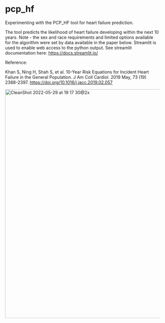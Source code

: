 # pcp_hf
Experimenting with the PCP_HF tool for heart failure prediction.

The tool predicts the likelihood of heart failure developing within the next 10 years. Note - the sex and race requirements and limited options available for the algorithm were set by data available in the paper below. Streamlit is used to enable web access to the python output. See streamlit documentation here: https://docs.streamlit.io/



Reference:

Khan S, Ning H, Shah S, et al. 10-Year Risk Equations for Incident Heart Failure in the General Population. J Am Coll Cardiol. 2019 May, 73 (19) 2388-2397. https://doi.org/10.1016/j.jacc.2019.02.057




<img width="747" alt="CleanShot 2022-05-29 at 19 17 30@2x" src="https://user-images.githubusercontent.com/92898146/170897437-da92dc2d-0985-4d58-80ef-8cf5696d6cd3.png">
